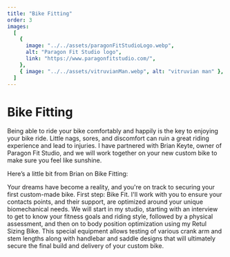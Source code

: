 ```yaml
---
title: "Bike Fitting"
order: 3
images:
  [
    {
      image: "../../assets/paragonFitStudioLogo.webp",
      alt: "Paragon Fit Studio logo",
      link: "https://www.paragonfitstudio.com/",
    },
    { image: "../../assets/vitruvianMan.webp", alt: "vitruvian man" },
  ]
---
```


# Bike Fitting

Being able to ride your bike comfortably and happily is the key to enjoying your bike ride. Little nags, sores, and discomfort can ruin a great riding experience and lead to injuries. I have partnered with Brian Keyte, owner of Paragon Fit Studio, and we will work together on your new custom bike to make sure you feel like sunshine.

Here’s a little bit from Brian on Bike Fitting:

Your dreams have become a reality, and you're on track to securing your first custom-made bike. First step: Bike Fit. I'll work with you to ensure your contacts points, and their support, are optimized around your unique biomechanical needs. We will start in my studio, starting with an interview to get to know your fitness goals and riding style, followed by a physical assessment, and then on to body position optimization using my Retul Sizing Bike. This special equipment allows testing of various crank arm and stem lengths along with handlebar and saddle designs that will ultimately secure the final build and delivery of your custom bike.

